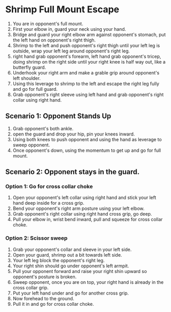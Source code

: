 # Shrimp Full Mount Escape

1. You are in opponent's full mount.
2. First your elbow in, guard your neck using your hand.
3. Bridge and guard your right elbow arm against opponent's stomach, put the left hand on opponent's right thigh.
4. Shrimp to the left and push opponent's right thigh until your left leg is outside, wrap your left leg around opponent's right leg.
5. right hand grab opponent's forearm, left hand grab opponent's tricep, doing shrimp on the right side until your right knee is half way out, like a butterfly guard.
6. Underhook your right arm and make a grable grip around opponent's left shoulder.
7. Using this leverage to shrimp to the left and escape the right leg fully and go for full guard.
8. Grab opponent's right sleeve using left hand and grab opponent's right collar using right hand.

## Scenario 1: Opponent Stands Up

1. Grab opponent's both ankle.
2. open the guard and drop your hip, pin your knees inward.
3. Using both knees to push opponent and using the hand as leverage to sweep opponent.
4. Once opponent's down, using the momentum to get up and go for full mount.

## Scenario 2: Opponent stays in the guard.

### Option 1: Go for cross collar choke

1. Open your opponent's left collar using right hand and stick your left hand deep inside for a cross grip.
2. Bend your opponent's right arm posture using your left elbow.
3. Grab opponent's right collar using right hand cross grip, go deep.
4. Pull your elbow in, wrist bend inward, pull and squeeze for cross collar choke.

### Option 2: Scissor sweep

1. Grab your opponent's collar and sleeve in your left side.
2. Open your guard, shrimp out a bit towards left side.
3. Your left leg block the opponent's right leg.
4. Your right shin should go under opponent's left armpit.
5. Pull your opponent forward and raise your right shin upward so opponent's posture is broken.
6. Sweep opponent, once you are on top, your right hand is already in the cross collar grip.
7. Put your left hand under and go for another cross grip.
8. Now forehead to the ground.
9. Pull it in and go for cross collar choke.
